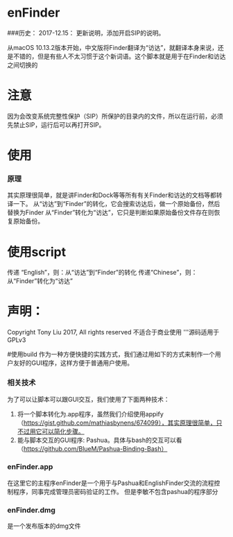 # enFinder

###历史：
2017-12.15： 更新说明，添加开启SIP的说明。


从macOS 10.13.2版本开始，中文版将Finder翻译为“访达”，就翻译本身来说，还是不错的，但是有些人不太习惯于这个新词语。这个脚本就是用于在Finder和访达之间切换的

# 注意
因为会改变系统完整性保护（SIP）所保护的目录内的文件，所以在运行前，必须先禁止SIP，运行后可以再打开SIP。

# 使用
### 原理
其实原理很简单，就是讲Finder和Dock等等所有有关Finder和访达的文档等都转译一下。
从“访达”到“Finder”的转化，它会搜索访达后，做一个原始备份，然后替换为Finder
从“Finder”转化为“访达”，它只是判断如果原始备份文件存在则恢复原始备份。

# 使用script
传递 “English”，则：从“访达”到“Finder”的转化
传递“Chinese”，则：从“Finder”转化为“访达”

# 声明：
Copyright Tony Liu 2017, All rights reserved
不适合于商业使用
'''源码适用于GPLv3

#使用build
作为一种方便快捷的实践方式，我们通过用如下的方式来制作一个用户友好的GUI程序，这样方便于普通用户使用。

### 相关技术
为了可以让脚本可以跟GUI交互，我们使用了下面两种技术：
1. 将一个脚本转化为.app程序，虽然我们介绍使用appify（https://gist.github.com/mathiasbynens/674099），其实原理很简单，只不过用它可以简化步骤。
2. 能与脚本交互的GUI程序: Pashua。具体与bash的交互可以看（https://github.com/BlueM/Pashua-Binding-Bash）

### enFinder.app
在这里它的主程序enFinder是一个用于与Pashua和EnglishFinder交流的流程控制程序，同事完成管理员密码验证的工作。
但是李敏不包含pashua的程序部分

### enFinder.dmg
是一个发布版本的dmg文件